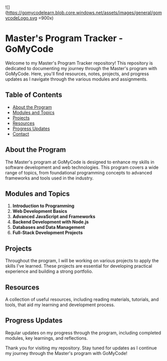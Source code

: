 ![](https://gomycodelearn.blob.core.windows.net/assets/images/general/gomycodeLogo.svg =900x)

# Master's Program Tracker - GoMyCode

Welcome to my Master's Program Tracker repository! This repository is dedicated to documenting my journey through the Master's program with GoMyCode. Here, you'll find resources, notes, projects, and progress updates as I navigate through the various modules and assignments.

## Table of Contents

- [About the Program](#about-the-program)
- [Modules and Topics](#modules-and-topics)
- [Projects](#projects)
- [Resources](#resources)
- [Progress Updates](#progress-updates)
- [Contact](#contact)

## About the Program

The Master's program at GoMyCode is designed to enhance my skills in software development and web technologies. This program covers a wide range of topics, from foundational programming concepts to advanced frameworks and tools used in the industry.

## Modules and Topics

1. **Introduction to Programming**
2. **Web Development Basics**
3. **Advanced JavaScript and Frameworks**
4. **Backend Development with Node.js**
5. **Databases and Data Management**
6. **Full-Stack Development Projects**

## Projects

Throughout the program, I will be working on various projects to apply the skills I've learned. These projects are essential for developing practical experience and building a strong portfolio.

## Resources

A collection of useful resources, including reading materials, tutorials, and tools, that aid my learning and development process.

## Progress Updates

Regular updates on my progress through the program, including completed modules, key learnings, and reflections.

Thank you for visiting my repository. Stay tuned for updates as I continue my journey through the Master's program with GoMyCode!

